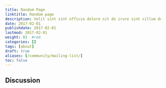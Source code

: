 ```yaml
---
title: Random Page
linktitle: Random page
description: Velit sint sint officia dolore sit do irure sint cillum deserunt sunt incididunt sunt dolor. Enim dolor laborum reprehenderit magna commodo reprehenderit. Do labore aute do ipsum labore esse enim cupidatat ullamco. Nisi nostrud ullamco sint amet duis adipisicing. Exercitation in labore do ut nostrud dolore voluptate. Adipisicing voluptate et ipsum aliqua officia enim. Nostrud deserunt consequat occaecat amet consectetur ut ut in.
date: 2017-02-01
publishdate: 2017-02-01
lastmod: 2017-02-01
weight: 01	#rem
categories: []
tags: [about]
draft: true
aliases: [/community/mailing-list/]
toc: false
---
```


## Discussion